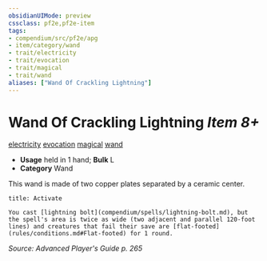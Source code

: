```yaml
---
obsidianUIMode: preview
cssclass: pf2e,pf2e-item
tags:
- compendium/src/pf2e/apg
- item/category/wand
- trait/electricity
- trait/evocation
- trait/magical
- trait/wand
aliases: ["Wand Of Crackling Lightning"]
---
```

# Wand Of Crackling Lightning *Item 8+*  
[electricity](rules/traits/electricity.md)  [evocation](rules/traits/evocation.md)  [magical](rules/traits/magical.md)  [wand](rules/traits/wand.md)  

- **Usage** held in 1 hand; **Bulk** L
- **Category** Wand

This wand is made of two copper plates separated by a ceramic center.

```ad-embed-ability
title: Activate

You cast [lightning bolt](compendium/spells/lightning-bolt.md), but the spell's area is twice as wide (two adjacent and parallel 120-foot lines) and creatures that fail their save are [flat-footed](rules/conditions.md#Flat-footed) for 1 round.
```

*Source: Advanced Player's Guide p. 265*
